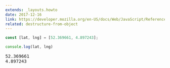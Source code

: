 ```yaml
---
extends: _layouts.howto
date: 2017-12-16
link: https://developer.mozilla.org/en-US/docs/Web/JavaScript/Reference/Operators/Destructuring_assignment#Array_destructuring
related: destructure-from-object
---
```



```javascript
const [lat, lng] = [52.369661, 4.897243];

console.log(lat, lng)
```
<pre class="output">
52.369661
4.897243
</pre>
